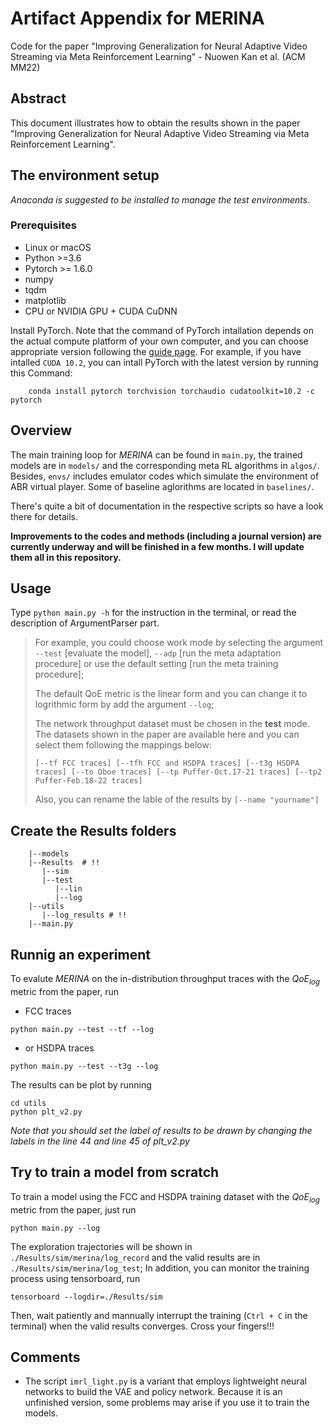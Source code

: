 # Artifact Appendix for MERINA 
Code for the paper "Improving Generalization for Neural Adaptive Video Streaming via Meta Reinforcement Learning" - Nuowen Kan et al. (ACM MM22)

## Abstract
This document illustrates how to obtain the results shown in the paper "Improving Generalization for Neural Adaptive Video Streaming via Meta Reinforcement Learning".

## The environment setup

_Anaconda is suggested to be installed to manage the test environments._

### Prerequisites
- Linux or macOS
- Python >=3.6
- Pytorch >= 1.6.0
- numpy
- tqdm
- matplotlib
- CPU or NVIDIA GPU + CUDA CuDNN

Install PyTorch. Note that the command of PyTorch intallation depends on the actual compute platform of your own computer, and you can choose appropriate version following the [guide page](https://pytorch.org/get-started/locally/). For example, if you have intalled `CUDA 10.2`, you can intall PyTorch with the latest version by running this Command:

```
    conda install pytorch torchvision torchaudio cudatoolkit=10.2 -c pytorch
```

## Overview
The main training loop for _MERINA_ can be found in ```main.py```, the trained models are in ```models/``` and the corresponding meta RL algorithms in ```algos/```. Besides, ```envs/``` includes emulator codes which simulate the environment of ABR virtual player. Some of baseline aglorithms are located in ```baselines/```.

There's quite a bit of documentation in the respective scripts so have a look there for details. 

__Improvements to the codes and methods (including a journal version) are currently underway  and will be finished in a few months. I will update them all in this repository.__

## Usage
Type ```python main.py -h``` for the instruction in the terminal, or read the description of ArgumentParser part.

> For example, you could choose work mode by selecting the argument ```--test``` [evaluate the model], ```--adp``` [run the meta adaptation procedure] or use the default setting [run the meta training procedure]; 
> 
> The default QoE metric is the linear form and you can change it to logrithmic form by add the argument ```--log```;
>
> The network throughput dataset must be chosen in the __test__ mode. The datasets shown in the paper are available here and you can select them following the mappings below:
> 
> ```[--tf FCC traces] [--tfh FCC and HSDPA traces] [--t3g HSDPA traces] [--to Oboe traces] [--tp Puffer-Oct.17-21 traces] [--tp2 Puffer-Feb.18-22 traces]```
>
> Also, you can rename the lable of the results by ```[--name "yourname"]```

## Create the Results folders
``` 
    |--models
    |--Results  # !!
       |--sim
       |--test
          |--lin
          |--log
    |--utils
       |--log_results # !!
    |--main.py
```

## Runnig an experiment
To evalute _MERINA_ on the in-distribution throughput traces with the $QoE_{log}$ metric from the paper, run

- FCC traces 
```
python main.py --test --tf --log
``` 

- or HSDPA traces
```
python main.py --test --t3g --log
```

The results can be plot by running
```
cd utils
python plt_v2.py
```
_Note that you should set the label of results to be drawn by changing the labels in the line 44 and line 45 of plt_v2.py_

## Try to train a model from scratch

To train a model using the FCC and HSDPA training dataset with the $QoE_{log}$ metric from the paper, just run
```
python main.py --log
```
The exploration trajectories will be shown in ```./Results/sim/merina/log_record``` and the valid results are in ```./Results/sim/merina/log_test```; In addition, you can monitor the training process using tensorboard, run
```
tensorboard --logdir=./Results/sim
```

Then, wait patiently and mannually interrupt the training (```Ctrl + C``` in the terminal) when the valid results converges. Cross your fingers!!!

## Comments

- The script ```imrl_light.py``` is a variant that employs lightweight neural networks to build the VAE and policy network. Because it is an unfinished version, some problems may arise if you use it to train the models.